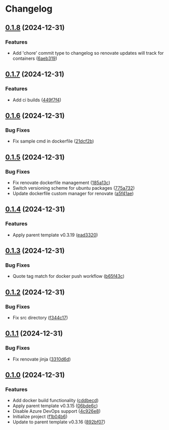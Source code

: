 # Changelog

## [0.1.8](https://github.com/natescherer/postmodern-docker-container-copiertemplate/compare/v0.1.7...v0.1.8) (2024-12-31)


### Features

* Add 'chore' commit type to changelog so renovate updates will track for containers ([6aeb319](https://github.com/natescherer/postmodern-docker-container-copiertemplate/commit/6aeb319e7f2554f8e5075ebeb4c58b731d58191d))

## [0.1.7](https://github.com/natescherer/postmodern-docker-container-copiertemplate/compare/v0.1.6...v0.1.7) (2024-12-31)


### Features

* Add ci builds ([449f7f4](https://github.com/natescherer/postmodern-docker-container-copiertemplate/commit/449f7f4d94d1efbefeb40aab15b737ce80a8a8c1))

## [0.1.6](https://github.com/natescherer/postmodern-docker-container-copiertemplate/compare/v0.1.5...v0.1.6) (2024-12-31)


### Bug Fixes

* Fix sample cmd in dockerfile ([21dcf2b](https://github.com/natescherer/postmodern-docker-container-copiertemplate/commit/21dcf2b248087d13ea9d7e9f63aef5b3f78b810b))

## [0.1.5](https://github.com/natescherer/postmodern-docker-container-copiertemplate/compare/v0.1.4...v0.1.5) (2024-12-31)


### Bug Fixes

* Fix renovate dockerfile management ([185a13c](https://github.com/natescherer/postmodern-docker-container-copiertemplate/commit/185a13c8467a1918e3d28c3164c5262e096952c1))
* Switch versioning scheme for ubuntu packages ([775a732](https://github.com/natescherer/postmodern-docker-container-copiertemplate/commit/775a7322589c298132f5a060aa2f0823b0d8c3d9))
* Update dockerfile custom manager for renovate ([a5f41ae](https://github.com/natescherer/postmodern-docker-container-copiertemplate/commit/a5f41ae4bc74e0ab0e6fea1227718c8a6ec3bcac))

## [0.1.4](https://github.com/natescherer/postmodern-docker-container-copiertemplate/compare/v0.1.3...v0.1.4) (2024-12-31)


### Features

* Apply parent template v0.3.19 ([ead3320](https://github.com/natescherer/postmodern-docker-container-copiertemplate/commit/ead332002bf5c02746992ceeeaf748776bdbf1e4))

## [0.1.3](https://github.com/natescherer/postmodern-docker-container-copiertemplate/compare/v0.1.2...v0.1.3) (2024-12-31)


### Bug Fixes

* Quote tag match for docker push workflow ([b65f43c](https://github.com/natescherer/postmodern-docker-container-copiertemplate/commit/b65f43c16d54754c7797b2d473614c85c6104097))

## [0.1.2](https://github.com/natescherer/postmodern-docker-container-copiertemplate/compare/v0.1.1...v0.1.2) (2024-12-31)


### Bug Fixes

* Fix src directory ([f344c17](https://github.com/natescherer/postmodern-docker-container-copiertemplate/commit/f344c17cb00274fbce7af4ddf84bbb64373b5757))

## [0.1.1](https://github.com/natescherer/postmodern-docker-container-copiertemplate/compare/v0.1.0...v0.1.1) (2024-12-31)


### Bug Fixes

* Fix renovate jinja ([3310d6d](https://github.com/natescherer/postmodern-docker-container-copiertemplate/commit/3310d6deafa5cf8e7aaaabe3ee8528123af677b1))

## [0.1.0](https://github.com/natescherer/postmodern-docker-container-copiertemplate/compare/v0.0.1...v0.1.0) (2024-12-31)


### Features

* Add docker build functionality ([cddbecd](https://github.com/natescherer/postmodern-docker-container-copiertemplate/commit/cddbecd117ecabcca58e6ffafd5e3f979a9879ea))
* Apply parent template v0.3.15 ([06bde6c](https://github.com/natescherer/postmodern-docker-container-copiertemplate/commit/06bde6c195cdd29dcaef6be56b94fa219f7ad9cb))
* Disable Azure DevOps support ([4c926e8](https://github.com/natescherer/postmodern-docker-container-copiertemplate/commit/4c926e80769f4a6fac0b2fcc098beac8709d241d))
* Initialize project ([f1b04b6](https://github.com/natescherer/postmodern-docker-container-copiertemplate/commit/f1b04b6e3e5eb89381e849110e829a27adb9c817))
* Update to parent template v0.3.16 ([892bf07](https://github.com/natescherer/postmodern-docker-container-copiertemplate/commit/892bf07c631c275941f63e91a27fd9248787660c))
